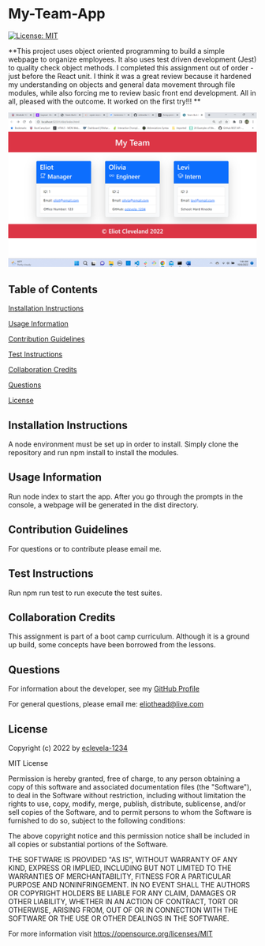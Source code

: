 
# My-Team-App
[![License: MIT](https://img.shields.io/badge/License-MIT-yellow.svg)](https://opensource.org/licenses/MIT)

**This project uses object oriented programming to build a simple webpage to organize employees. It also uses test driven development (Jest) to quality check object methods. I completed this assignment out of order - just before the React unit. I think it was a great review because it hardened my understanding on objects and general data movement through file modules, while also forcing me to review basic front end development. All in all, pleased with the outcome. It worked on the first try!!! **

![screenshot](./assets/images/screenshot.png)

## Table of Contents


[Installation Instructions](#installation-instructions)

[Usage Information](#usage-information)

[Contribution Guidelines](#contribution-guidelines)

[Test Instructions](#test-instructions)

[Collaboration Credits](#collaboration-credits)

[Questions](#questions)

[License](#license)


## Installation Instructions

A node environment must be set up in order to install. Simply clone the repository and run npm install to install the modules. 
## Usage Information

Run node index to start the app. After you go through the prompts in the console, a webpage will be generated in the dist directory.
## Contribution Guidelines

For questions or to contribute please email me.
## Test Instructions

Run npm run test to run execute the test suites.
## Collaboration Credits

This assignment is part of a boot camp curriculum. Although it is a ground up build, some concepts have been borrowed from the lessons.
## Questions
For information about the developer, see my [GitHub Profile](https://github.com/eclevela-1234)

For general questions, please email me: eliothead@live.com
## License
Copyright (c)  2022 by [eclevela-1234](https://github.com/eclevela-1234)

MIT License

Permission is hereby granted, free of charge, to any person obtaining a copy
of this software and associated documentation files (the "Software"), to deal
in the Software without restriction, including without limitation the rights
to use, copy, modify, merge, publish, distribute, sublicense, and/or sell
copies of the Software, and to permit persons to whom the Software is
furnished to do so, subject to the following conditions:

The above copyright notice and this permission notice shall be included in all
copies or substantial portions of the Software.

THE SOFTWARE IS PROVIDED "AS IS", WITHOUT WARRANTY OF ANY KIND, EXPRESS OR
IMPLIED, INCLUDING BUT NOT LIMITED TO THE WARRANTIES OF MERCHANTABILITY,
FITNESS FOR A PARTICULAR PURPOSE AND NONINFRINGEMENT. IN NO EVENT SHALL THE
AUTHORS OR COPYRIGHT HOLDERS BE LIABLE FOR ANY CLAIM, DAMAGES OR OTHER
LIABILITY, WHETHER IN AN ACTION OF CONTRACT, TORT OR OTHERWISE, ARISING FROM,
OUT OF OR IN CONNECTION WITH THE SOFTWARE OR THE USE OR OTHER DEALINGS IN THE
SOFTWARE.

For more information visit https://opensource.org/licenses/MIT

